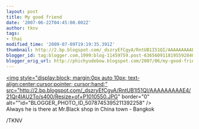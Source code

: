 ```yaml
---
layout: post
title: My good friend
date: '2007-06-22T04:45:00.002Z'
author: tknv
tags:
- thai
modified_time: '2009-07-09T19:19:35.391Z'
thumbnail: http://2.bp.blogspot.com/_dszryEfCgyA/RntUB1I51QI/AAAAAAAAAE4/21Qr4IAU2To/s72-c/Resize+of+P1010550.JPG
blogger_id: tag:blogger.com,1999:blog-11459759.post-6365609118195592840
blogger_orig_url: http://phichyudebow.blogspot.com/2007/06/my-good-friend.html
---
```


<a href="http://2.bp.blogspot.com/_dszryEfCgyA/RntUB1I51QI/AAAAAAAAAE4/21Qr4IAU2To/s1600-h/Resize+of+P1010550.JPG"><img style="display:block; margin:0px auto 10px; text-align:center;cursor:pointer; cursor:hand;" src="http://2.bp.blogspot.com/_dszryEfCgyA/RntUB1I51QI/AAAAAAAAAE4/21Qr4IAU2To/s400/Resize+of+P1010550.JPG" border="0" alt=""id="BLOGGER_PHOTO_ID_5078745395211392258" /></a><br>Always he is there at Mr.Black shop in China town - Bangkok<div class="blogger-post-footer">/TKNV</div>